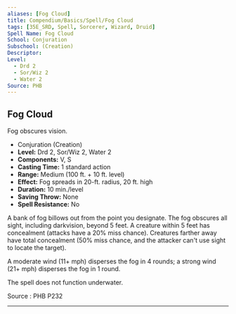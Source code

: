 ```yaml
---
aliases: [Fog Cloud]
title: Compendium/Basics/Spell/Fog Cloud
tags: [35E_SRD, Spell, Sorcerer, Wizard, Druid]
Spell Name: Fog Cloud
School: Conjuration
Subschool: (Creation)
Descriptor: 
Level:
  - Drd 2
  - Sor/Wiz 2
  - Water 2
Source: PHB
---
```



## Fog Cloud

Fog obscures vision.

*   Conjuration (Creation)
*   **Level:** Drd 2, Sor/Wiz 2, Water 2
*   **Components:** V, S
*   **Casting Time:** 1 standard action
*   **Range:** Medium (100 ft. + 10 ft. level)
*   **Effect:** Fog spreads in 20-ft. radius, 20 ft. high
*   **Duration:** 10 min./level
*   **Saving Throw:** None
*   **Spell Resistance:** No

<p>A bank of fog billows out from the point you designate. The fog obscures all sight, including darkvision, beyond 5 feet. A creature within 5 feet has concealment (attacks have a 20% miss chance). Creatures farther away have total concealment (50% miss chance, and the attacker can't use sight to locate the target).</p><p>A moderate wind (11+ mph) disperses the fog in 4 rounds; a strong wind (21+ mph) disperses the fog in 1 round.</p><p>The spell does not function underwater.</p>

Source : PHB P232

---

